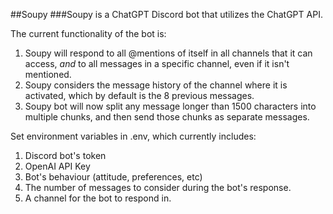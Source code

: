 ##Soupy 
###Soupy is a ChatGPT Discord bot that utilizes the ChatGPT API.

The current functionality of the bot is:

1. Soupy will respond to all @mentions of itself in all channels that it can access, *and* to all messages in a specific channel, even if it isn't mentioned.
2. Soupy considers the message history of the channel where it is activated, which by default is the 8 previous messages.
3. Soupy bot will now split any message longer than 1500 characters into multiple chunks, and then send those chunks as separate messages.

Set environment variables in .env, which currently includes:

1. Discord bot's token
2. OpenAI API Key
3. Bot's behaviour (attitude, preferences, etc)
4. The number of messages to consider during the bot's response.
5. A channel for the bot to respond in.







